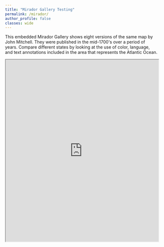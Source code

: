 ```yaml
---
title: "Mirador Gallery Testing"
permalink: /mirador/
author_profile: false
classes: wide
---
```


This embedded Mirador Gallery shows eight versions of the same map by John Mitchell. They were published in the mid-1700's over a period of years. Compare different states by looking at the use of color, language, and text annotations included in the area that represents the Atlantic Ocean. 
 
 <iframe width="100%" height="600" src="https://kristinallarsen.github.io/mirador-git-gallery/"></iframe>
